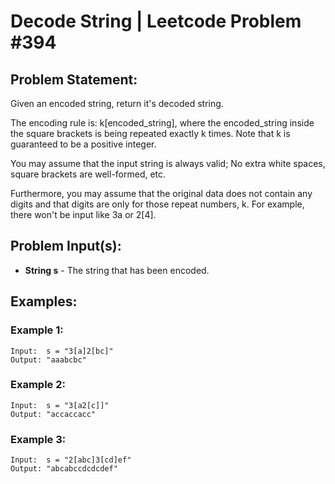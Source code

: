 Decode String | Leetcode Problem #394
===
## Problem Statement:
Given an encoded string, return it's decoded string.

The encoding rule is: k[encoded_string], where the encoded_string inside the square brackets is being repeated exactly k times. Note that k is guaranteed to be a positive integer.

You may assume that the input string is always valid; No extra white spaces, square brackets are well-formed, etc.

Furthermore, you may assume that the original data does not contain any digits and that digits are only for those repeat numbers, k. For example, there won't be input like 3a or 2[4].
## Problem Input(s):
- **String s** - The string that has been encoded.
## Examples:

### Example 1:
```
Input:  s = "3[a]2[bc]"
Output: "aaabcbc"
```

### Example 2:
```
Input:  s = "3[a2[c]]"
Output: "accaccacc"
```

### Example 3:
```
Input:  s = "2[abc]3[cd]ef"
Output: "abcabccdcdcdef"
```

